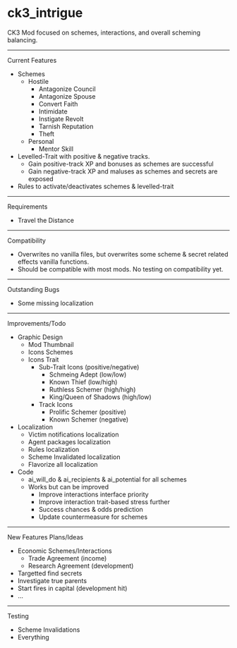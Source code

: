 # ck3_intrigue

CK3 Mod focused on schemes, interactions, and overall scheming balancing.

------
Current Features
- Schemes
    - Hostile
        - Antagonize Council
        - Antagonize Spouse
        - Convert Faith
        - Intimidate
        - Instigate Revolt
        - Tarnish Reputation
        - Theft
    - Personal
        - Mentor Skill
- Levelled-Trait with positive & negative tracks.
    - Gain positive-track XP and bonuses as schemes are successful
    - Gain negative-track XP and maluses as schemes and secrets are exposed
- Rules to activate/deactivates schemes & levelled-trait
------
Requirements
- Travel the Distance
------
Compatibility
- Overwrites no vanilla files, but overwrites some scheme & secret related effects vanilla functions.
- Should be compatible with most mods. No testing on compatibility yet.
------
Outstanding Bugs
- Some missing localization
------
Improvements/Todo
- Graphic Design
    - Mod Thumbnail
    - Icons Schemes
    - Icons Trait
        - Sub-Trait Icons (positive/negative)
            - Schmeing Adept (low/low)
            - Known Thief (low/high)
            - Ruthless Schemer (high/high)
            - King/Queen of Shadows (high/low)
        - Track Icons
            - Prolific Schemer (positive)
            - Known Schemer (negative)
- Localization
    - Victim notifications localization
    - Agent packages localization
    - Rules localization
    - Scheme Invalidated localization
    - Flavorize all localization
- Code
    - ai_will_do & ai_recipients & ai_potential for all schemes
    - Works but can be improved
        - Improve interactions interface priority
        - Improve interaction trait-based stress further
        - Success chances & odds prediction
        - Update countermeasure for schemes
------
New Features Plans/Ideas 
- Economic Schemes/Interactions
	- Trade Agreement (income)
	- Research Agreement (development)
- Targetted find secrets
- Investigate true parents
- Start fires in capital (development hit)
- ... 
------
Testing
- Scheme Invalidations
- Everything
